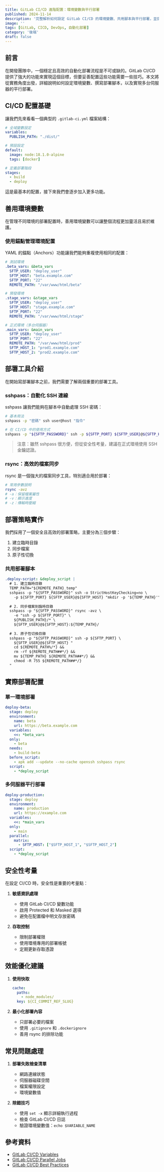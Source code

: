 ```yaml
---
title: GitLab CI/CD 進階配置：環境變數與平行部署
published: 2024-11-14
description: '完整解析如何設定 GitLab CI/CD 的環境變數、共用腳本與平行部署，並提供實用的部署策略和範例。'
image: ''
tags: [GitLab, CICD, DevOps, 自動化部署]
category: '後端'
draft: false 
---
```


## 前言

在開發團隊中，一個穩定且高效的自動化部署流程是不可或缺的。GitLab CI/CD 提供了強大的功能來實現這個目標，但要妥善配置這些功能需要一些技巧。本文將從實務角度出發，詳細說明如何設定環境變數、撰寫部署腳本，以及實現多台伺服器的平行部署。

## CI/CD 配置基礎

讓我們先來看看一個典型的 `.gitlab-ci.yml` 檔案結構：

```yaml
# 全域變數設定
variables:
  PUBLISH_PATH: "./dist/"

# 預設設定
default:
  image: node:18.1.0-alpine
  tags: [docker]

# 定義部署階段
stages:
  - build
  - deploy
```

這是最基本的配置，接下來我們會逐步加入更多功能。

## 善用環境變數

在管理不同環境的部署配置時，善用環境變數可以讓整個流程更加靈活且易於維護。

### 使用錨點管理環境配置

YAML 的錨點（Anchors）功能讓我們能夠重複使用相同的配置：

```yaml
# 測試環境
.beta_vars: &beta_vars
  SFTP_USER: "deploy_user"
  SFTP_HOST: "beta.example.com"
  SFTP_PORT: "22"
  REMOTE_PATH: "/var/www/html/beta"

# 預發環境
.stage_vars: &stage_vars
  SFTP_USER: "deploy_user"
  SFTP_HOST: "stage.example.com"
  SFTP_PORT: "22"
  REMOTE_PATH: "/var/www/html/stage"

# 正式環境（多台伺服器）
.main_vars: &main_vars
  SFTP_USER: "deploy_user"
  SFTP_PORT: "22"
  REMOTE_PATH: "/var/www/html/prod"
  SFTP_HOST_1: "prod1.example.com"
  SFTP_HOST_2: "prod2.example.com"
```

## 部署工具介紹

在開始寫部署腳本之前，我們需要了解兩個重要的部署工具。

### sshpass：自動化 SSH 連線

sshpass 讓我們能夠在腳本中自動處理 SSH 密碼：

```bash
# 基本用法
sshpass -p "密碼" ssh user@host "指令"

# 在 CI/CD 中的使用方式
sshpass -p "${SFTP_PASSWORD}" ssh -p ${SFTP_PORT} ${SFTP_USER}@${SFTP_HOST} "指令"
```

> 注意：雖然 sshpass 很方便，但從安全性考量，建議在正式環境使用 SSH 金鑰認證。

### rsync：高效的檔案同步

rsync 是一個強大的檔案同步工具，特別適合用於部署：

```bash
# 常用參數說明
rsync -avz
# -a：保留檔案屬性
# -v：顯示進度
# -z：傳輸時壓縮
```

## 部署策略實作

我們採用了一個安全且高效的部署策略，主要分為三個步驟：

1. 建立臨時目錄
2. 同步檔案
3. 原子性切換

### 共用部署腳本

```yaml
.deploy-script: &deploy_script |
  # 1. 建立臨時目錄
  TEMP_PATH="${REMOTE_PATH}_temp"
  sshpass -p "${SFTP_PASSWORD}" ssh -o StrictHostKeyChecking=no \
    -p ${SFTP_PORT} ${SFTP_USER}@${SFTP_HOST} "mkdir -p '${TEMP_PATH}'"
  
  # 2. 同步檔案到臨時目錄
  sshpass -p "${SFTP_PASSWORD}" rsync -avz \
    -e "ssh -p ${SFTP_PORT}" \
    ${PUBLISH_PATH}/* \
    ${SFTP_USER}@${SFTP_HOST}:${TEMP_PATH}/
  
  # 3. 原子性切換目錄
  sshpass -p "${SFTP_PASSWORD}" ssh -p ${SFTP_PORT} \
    ${SFTP_USER}@${SFTP_HOST} "
    cd ${REMOTE_PATH%/*} &&
    rm -rf ${REMOTE_PATH##*/} &&
    mv ${TEMP_PATH} ${REMOTE_PATH##*/} &&
    chmod -R 755 ${REMOTE_PATH##*/}
  "
```

## 實際部署配置

### 單一環境部署

```yaml
deploy-beta:
  stage: deploy
  environment:
    name: beta
    url: https://beta.example.com
  variables:
    <<: *beta_vars
  only:
    - beta
  needs:
    - build-beta
  before_script:
    - apk add --update --no-cache openssh sshpass rsync
  script:
    - *deploy_script
```

### 多伺服器平行部署

```yaml
deploy-production:
  stage: deploy
  environment:
    name: production
    url: https://example.com
  variables:
    <<: *main_vars
  only:
    - main
  parallel:
    matrix:
      - SFTP_HOST: ["$SFTP_HOST_1", "$SFTP_HOST_2"]
  script:
    - *deploy_script
```

## 安全性考量

在設定 CI/CD 時，安全性是重要的考量點：

1. **敏感資訊處理**
   - 使用 GitLab CI/CD 變數功能
   - 啟用 Protected 和 Masked 選項
   - 避免在配置檔中明文存放密碼

2. **存取控制**
   - 限制部署權限
   - 使用環境專用的部署帳號
   - 定期更新存取憑證

## 效能優化建議

1. **使用快取**
   ```yaml
   cache:
     paths:
       - node_modules/
     key: ${CI_COMMIT_REF_SLUG}
   ```

2. **最小化部署內容**
   - 只部署必要的檔案
   - 使用 `.gitignore` 和 `.dockerignore`
   - 善用 rsync 的排除功能

## 常見問題處理

1. **部署失敗檢查清單**
   - 網路連線狀態
   - 伺服器磁碟空間
   - 檔案權限設定
   - 環境變數值

2. **除錯技巧**
   - 使用 `set -x` 顯示詳細執行過程
   - 檢查 GitLab CI/CD 日誌
   - 驗證環境變數值：`echo $VARIABLE_NAME`

## 參考資料

- [GitLab CI/CD Variables](https://docs.gitlab.com/ee/ci/variables/)
- [GitLab CI/CD Parallel Jobs](https://docs.gitlab.com/ee/ci/yaml/#parallel)
- [GitLab CI/CD Best Practices](https://docs.gitlab.com/ee/ci/yaml/README.html#anchors) 